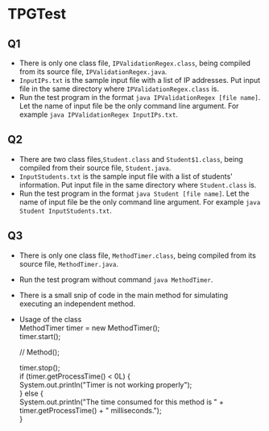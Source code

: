 # TPGTest
## Q1
* There is only one class file, `IPValidationRegex.class`, being compiled from its source file, `IPValidationRegex.java`.
* `InputIPs.txt` is the sample input file with a list of IP addresses. Put input file in the same directory where `IPValidationRegex.class` is.
* Run the test program in the format `java IPValidationRegex [file name]`. Let the name of input file be the only command line argument. For example `java IPValidationRegex InputIPs.txt`.

## Q2
* There are two class files,`Student.class` and `Student$1.class`, being compiled from their source file, `Student.java`.
* `InputStudents.txt` is the sample input file with a list of students' information. Put input file in the same directory where `Student.class` is.
* Run the test program in the format `java Student [file name]`. Let the name of input file be the only command line argument. For example `java Student InputStudents.txt`.

## Q3
* There is only one class file, `MethodTimer.class`, being compiled from its source file, `MethodTimer.java`.
* Run the test program without command `java MethodTimer`.
* There is a small snip of code in the main method for simulating executing an independent method.
* Usage of the class  
    MethodTimer timer = new MethodTimer();  
    timer.start();  
    
    // Method();  
    
    timer.stop();  
    if (timer.getProcessTime() < 0L) {  
      System.out.println("Timer is not working properly");  
    } else {  
      System.out.println("The time consumed for this method is " + timer.getProcessTime() + " milliseconds.");  
    }  
